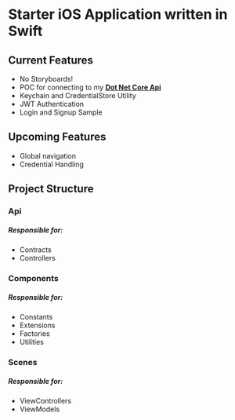 # Starter iOS Application written in Swift

## Current Features
* No Storyboards! 
* POC for connecting to my [**Dot Net Core Api**](https://github.com/brendenvogt/dotnet-core-base)
* Keychain and CredentialStore Utility
* JWT Authentication
* Login and Signup Sample

## Upcoming Features
* Global navigation
* Credential Handling

## Project Structure

### Api
##### Responsible for:
* Contracts
* Controllers

### Components
##### Responsible for:
* Constants
* Extensions
* Factories
* Utilities

### Scenes
##### Responsible for:
* ViewControllers
* ViewModels